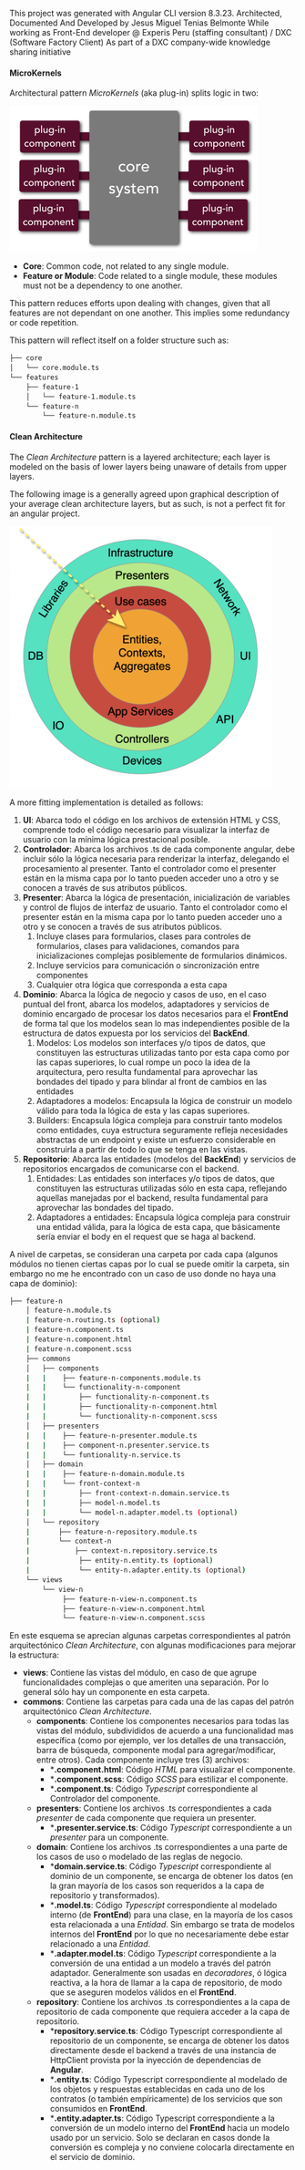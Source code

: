 This project was generated with Angular CLI version 8.3.23.
Architected, Documented And Developed by Jesus Miguel Tenias Belmonte
While working as Front-End developer @ Experis Peru (staffing consultant) / DXC (Software Factory Client)
As part of a DXC company-wide knowledge sharing initiative

#### MicroKernels

Architectural pattern *MicroKernels* (aka plug-in) splits logic in two:

![MicroKernels](./src/assets/img/readme/microkernels.png)



- **Core**: Common code, not related to any single module.
- **Feature or Module**: Code related to a single module, these modules must not be a dependency to one another.

This pattern reduces efforts upon dealing with changes, given that all features are not dependant on one another. This implies some redundancy or code repetition.

This pattern will reflect itself on a folder structure such as:

```bash
├── core
│   └── core.module.ts
└── features
    ├── feature-1
    │   └── feature-1.module.ts    
    └── feature-n
        └── feature-n.module.ts 
```



#### Clean Architecture

The *Clean Architecture* pattern is a layered architecture; each layer is modeled on the basis of lower layers being unaware of details from upper layers.

The following image is a generally agreed upon graphical description of your average clean architecture layers, but as such, is not a perfect fit for an angular project.

![CleanArchitecture](./src/assets/img/readme/clean-architecture.png)


A more fitting implementation is detailed as follows:

1. **UI**: Abarca todo el código en los archivos de extensión HTML y CSS, comprende todo el código necesario para visualizar la interfaz de usuario con la mínima lógica prestacional posible.
2. **Controlador**: Abarca los archivos .ts de cada componente angular, debe incluir sólo la lógica necesaria para renderizar la interfaz, delegando el procesamiento al presenter. Tanto el controlador como el presenter están en la misma capa por lo tanto pueden acceder uno a otro y se conocen a través de sus atributos públicos.
3. **Presenter**: Abarca la lógica de presentación, inicialización de variables y control de flujos de interfaz de usuario. Tanto el controlador como el presenter están en la misma capa por lo tanto pueden acceder uno a otro y se conocen a través de sus atributos públicos.
   1. Incluye clases para formularios, clases para controles de formularios, clases para validaciones, comandos para inicializaciones complejas posiblemente de formularios dinámicos.
   2. Incluye servicios para comunicación o sincronización entre componentes
   3. Cualquier otra lógica que corresponda a esta capa
4. **Dominio**: Abarca la lógica de negocio y casos de uso, en el caso puntual del front, abarca los modelos, adaptadores y servicios de dominio encargado de procesar los datos necesarios para el **FrontEnd** de forma tal que los modelos sean lo mas independientes posible de la estructura de datos expuesta por los servicios del **BackEnd**.
   1. Modelos: Los modelos son interfaces y/o tipos de datos, que constituyen las estructuras utilizadas tanto por esta capa como por las capas superiores, lo cual rompe un poco la idea de la arquitectura, pero resulta fundamental para aprovechar las bondades del tipado y para blindar al front de cambios en las entidades
   2. Adaptadores a modelos: Encapsula la lógica de construir un modelo válido para toda la lógica de esta y las capas superiores.
   3. Builders: Encapsula lógica compleja para construir tanto modelos como entidades, cuya estructura seguramente refleja necesidades abstractas de un endpoint y existe un esfuerzo considerable en construirla a partir de todo lo que se tenga en las vistas.
5. **Repositorio**: Abarca las entidades (modelos del **BackEnd**) y servicios de repositorios encargados de comunicarse con el backend.
   1. Entidades: Las entidades son interfaces y/o tipos de datos, que constituyen las estructuras utilizadas sólo en esta capa, reflejando aquellas manejadas por el backend, resulta fundamental para aprovechar las bondades del tipado.
   2. Adaptadores a entidades: Encapsula lógica compleja para construir una entidad válida, para la lógica de esta capa, que básicamente sería enviar el body en el request que se haga al backend.

A nivel de carpetas, se consideran una carpeta por cada capa (algunos módulos no tienen ciertas capas por lo cual se puede omitir la carpeta, sin embargo no me he encontrado con un caso de uso donde no haya una capa de dominio):

```bash
├── feature-n
    │ feature-n.module.ts
    | feature-n.routing.ts (optional)
    | feature-n.component.ts
    | feature-n.component.html
    | feature-n.component.scss
    ├── commons
    │   ├── components
    |   |    ├── feature-n-components.module.ts
    |   |    └── functionality-n-component
    |   |        ├── functionality-n-component.ts
    |   |        ├── functionality-n-component.html
    |   |        └── functionality-n-component.scss
    │   ├── presenters
    |   |    ├── feature-n-presenter.module.ts
    |   |    ├── component-n.presenter.service.ts
    |   |    └── funtionality-n.service.ts
    │   ├── domain
    |   |    ├── feature-n-domain.module.ts
    |   |    └── front-context-n
    |   |        ├── front-context-n.domain.service.ts
    |   |        ├── model-n.model.ts
    |   |        └── model-n.adapter.model.ts (optional)
    │   └── repository
    |       ├── feature-n-repository.module.ts
    |       └── context-n
    |			├── context-n.repository.service.ts
    |         	 ├── entity-n.entity.ts (optional)
    |         	 └── entity-n.adapter.entity.ts (optional)
    └── views
    	└── view-n
             ├── feature-n-view-n.component.ts
             ├── feature-n-view-n.component.html
             └── feature-n-view-n.component.scss

```



En este esquema se aprecian algunas carpetas correspondientes al patrón arquitectónico *Clean Architecture*, con algunas modificaciones para mejorar la estructura:

- **views**: Contiene las vistas del módulo, en caso de que agrupe funcionalidades complejas o que ameriten una separación. Por lo general sólo hay un componente en esta carpeta.
- **commons**: Contiene las carpetas para cada una de las capas del patrón arquitectónico *Clean Architecture*.
  - **components**: Contiene los componentes necesarios para todas las vistas del módulo, subdivididos de acuerdo a una funcionalidad mas específica (como por ejemplo, ver los detalles de una transacción, barra de búsqueda, componente modal para agregar/modificar, entre otros). Cada componente incluye tres (3) archivos:
    - ***.component.html**: Código *HTML* para visualizar el componente.
    - ***.component.scss**: Código *SCSS* para estilizar el componente.
    - ***.component.ts**: Código *Typescript* correspondiente al Controlador del componente.
  - **presenters**: Contiene los archivos .ts correspondientes a cada *presenter* de cada componente que requiera un presenter.
    - ***.presenter.service.ts**: Código *Typescript* correspondiente a un *presenter* para un componente.
  - **domain**: Contiene los archivos .ts correspondientes a una parte de los casos de uso o modelado de las reglas de negocio.
    - ***domain.service.ts**: Código *Typescript* correspondiente al dominio de un componente, se encarga de obtener los datos (en la gran mayoría de los casos son requeridos a la capa de repositorio y transformados).
    - ***.model.ts**: Código *Typescript* correspondiente al modelado interno (de **FrontEnd**) para una clase, en la mayoría de los casos esta relacionada a una *Entidad*. Sin embargo se trata de modelos internos del **FrontEnd** por lo que no necesariamente debe estar relacionado a una *Entidad*.
    - ***.adapter.model.ts**: Código *Typescript* correspondiente a la conversión de una entidad a un modelo a través del patrón adaptador. Generalmente son usadas en *decoradores*, ó lógica reactiva, a la hora de llamar a la capa de repositorio, de modo que se aseguren modelos válidos en el **FrontEnd**. 
  - **repository**: Contiene los archivos .ts correspondientes a la capa de repositorio de cada componente que requiera acceder a la capa de repositorio.
    - ***repository.service.ts**: Código Typescript correspondiente al repositorio de un componente, se encarga de obtener los datos directamente desde el backend a través de una instancia de HttpClient provista por la inyección de dependencias de **Angular**.
    - ***.entity.ts**:  Código Typescript correspondiente al modelado de los objetos y respuestas establecidas en cada uno de los contratos (o también empíricamente) de los servicios que son consumidos en **FrontEnd**.
    - ***.entity.adapter.ts**: Código Typescript correspondiente a la conversión de un modelo interno del **FrontEnd** hacia un modelo usado por un servicio. Solo se declaran en casos donde la conversión es compleja y no conviene colocarla directamente en el servicio de dominio.
